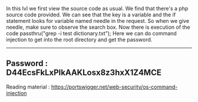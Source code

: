 In this lvl we first view the source code as usual.
We find that there's a php source code provided.
We can see that the key is a variable and the if statement looks for variable named needle in the request.
So when we give needle, make sure to observe the search box.
Now there is execution of the code 
   passthru("grep -i test dictionary.txt");
Here we can do command injection to get into the root directory and get the password.

----------------------------------------
Password : D44EcsFkLxPIkAAKLosx8z3hxX1Z4MCE
----------------------------------------
Reading material : https://portswigger.net/web-security/os-command-injection
